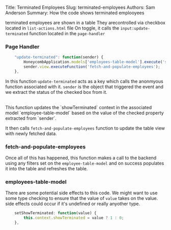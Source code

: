 Title: Terminated Employees 
Slug: terminated-employees
Authors: Sam Anderson
Summary: How the code shows terminated emplooyees


terminated employees are shown in a table
They arecontrolled via checkbox located in `list-actions.html` file
On toggle, it calls the `input:update-terminated` function located in the `page-handler` 



### Page Handler
```javascript
	"update-terminated": function(sender) {
		HoneycombApplication.models['employees-table-model'].execute('setShowTerminated', [sender.control.prop('checked')]);
		sender.view.executeFunction('fetch-and-populate-employees');
	},
```
In this function `update-terminated` acts as a key which calls the anonmyous function associated with it.
`sender` is the object that triggered the event and we extract the status of the checked box from it.

<br> 
This function updates the `showTerminated` context in the associated model `employee-table-model` based on the value of the checked property extracted from `sender`.

It then calls `fetch-and-populate-employees` function to update the table view with newly fetched data.

### fetch-and-populate-employees

Once all of this has happened, this function makes a call to the backend using any filters set on the `employee-table-model` and on success populates it into the table and refreshes the table.

### employees-table-model
There are some potential side effects to this code. We might want to use some type checking to ensure that the value of `value` takes on the value. side effects could occur if it's undefined or really anyother type. 
``` javascript
	setShowTerminated: function(value) {
		this.context.showTerminated = value ? 1 : 0;
	},
```

